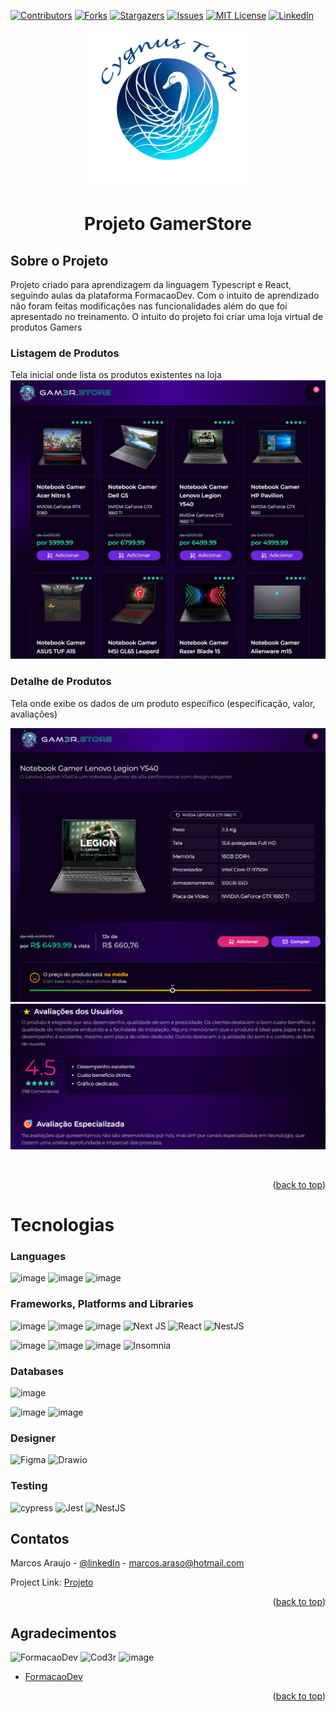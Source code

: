 <div id="top"></div>

[![Contributors][contributors-shield]][contributors-url]
[![Forks][forks-shield]][forks-url]
[![Stargazers][stars-shield]][stars-url]
[![Issues][issues-shield]][issues-url]
[![MIT License][license-shield]][license-url]
[![LinkedIn][linkedin-shield]][linkedin-url]


  <p align="center">
  <img src="images/logoCygnusTech.png" width="50%" \>
  </p>

<h1 align="center">Projeto GamerStore</h3>

<!-- ABOUT THE PROJECT -->

## Sobre o Projeto

Projeto criado para aprendizagem da linguagem Typescript e React, seguindo aulas da plataforma FormacaoDev.
Com o intuito de aprendizado não foram feitas modificações nas funcionalidades além do que foi apresentado no treinamento.
O intuito do projeto foi criar uma loja virtual de produtos Gamers


### Listagem de Produtos
Tela inicial onde lista os produtos existentes na loja
![Lista](images/Demo/01-ListaProdutos.PNG)

### Detalhe de Produtos
Tela onde exibe os dados de um produto específico (especificação, valor, avaliações)

  ![detalhe](images/Demo/02-DetalheProduto.PNG)
  ![Avaliacao](images/Demo/03-Avaliacoes.PNG)

<br/>
<p align="right">(<a href="#top">back to top</a>)</p>

# Tecnologias


### Languages
![image](https://img.shields.io/badge/HTML5-E34F26?style=for-the-badge&logo=html5&logoColor=white)
![image](https://img.shields.io/badge/JavaScript-323330?style=for-the-badge&logo=javascript&logoColor=white)
![image](https://img.shields.io/badge/TypeScript-007ACC?style=for-the-badge&logo=typescript&logoColor=white)

### Frameworks, Platforms and Libraries
![image](https://img.shields.io/badge/CSS3-1572B6?style=for-the-badge&logo=css3&logoColor=white)
![image](https://img.shields.io/badge/React-20232A?style=for-the-badge&logo=react&logoColor=61DAFB)
![image](https://img.shields.io/badge/Node.js-43853D?style=for-the-badge&logo=node.js&logoColor=white)
![Next JS](https://img.shields.io/badge/Next-black?style=for-the-badge&logo=next.js&logoColor=white)
![React](https://img.shields.io/badge/react-%2361DAFB.svg?style=for-the-badge&logo=react&logoColor=white)
![NestJS](https://img.shields.io/badge/NestJS-%23E0234E.svg?style=for-the-badge&logo=nestjs&logoColor=white)



![image](https://img.shields.io/badge/Bootstrap-563D7C?style=for-the-badge&logo=bootstrap&logoColor=white)
![image](https://img.shields.io/badge/styled--components-DB7093?style=for-the-badge&logo=styled-components&logoColor=white)
![image](https://img.shields.io/badge/Material--UI-0081CB?style=for-the-badge&logo=material-ui&logoColor=white)
![Insomnia](https://img.shields.io/badge/Insomnia-black?style=for-the-badge&logo=insomnia&logoColor=5849BE)


### Databases
![image](https://img.shields.io/badge/PostgreSQL-316192?style=for-the-badge&logo=postgresql&logoColor=white)

![image](https://img.shields.io/badge/Docker-2496ED?style=for-the-badge&logo=docker&logoColor=white)
![image](https://img.shields.io/badge/Git-E34F26?style=for-the-badge&logo=git&logoColor=white)

### Designer
![Figma](https://img.shields.io/badge/figma-%23F24E1E.svg?style=for-the-badge&logo=figma&logoColor=white)
![Drawio](https://img.shields.io/badge/draw.io-%23002E3B.svg?style=for-the-badge&logo=draw.io&logoColor=white)


### Testing
![cypress](https://img.shields.io/badge/-cypress-%23E5E5E5?style=for-the-badge&logo=cypress&logoColor=058a5e)
![Jest](https://img.shields.io/badge/-jest-%23C21325?style=for-the-badge&logo=jest&logoColor=white)
![NestJS](https://img.shields.io/badge/nestjs-%23E0234E.svg?style=for-the-badge&logo=nestjs&logoColor=white)


<!-- CONTACT -->

## Contatos

Marcos Araujo - [@linkedIn](https://www.linkedin.com/in/marcosaraujosouza/) - marcos.araso@hotmail.com

Project Link: [Projeto](https://github.com/marcosaraujo-dev/CGS.GamerStore)

<p align="right">(<a href="#top">back to top</a>)</p>

<!-- ACKNOWLEDGMENTS -->

## Agradecimentos
![FormacaoDev](https://img.shields.io/badge/FormacaoDev-blue?style=for-the-badge)
![Cod3r](https://img.shields.io/badge/Cod3r-red?style=for-the-badge)
![image](https://img.shields.io/badge/dev.to-0A0A0A?style=for-the-badge&logo=dev.to&logoColor=white)



-   [FormacaoDev](https://escola.formacao.dev/)

<p align="right">(<a href="#top">back to top</a>)</p>

<!-- MARKDOWN LINKS & IMAGES -->
<!-- https://www.markdownguide.org/basic-syntax/#reference-style-links -->

[contributors-shield]: https://img.shields.io/github/contributors/marcosaraujo-dev/CGS.GamerStore.svg?style=for-the-badge
[contributors-url]: https://github.com/marcosaraujo-dev/CGS.GamerStore/graphs/contributors
[forks-shield]: https://img.shields.io/github/forks/marcosaraujo-dev/CGS.GamerStore.svg?style=for-the-badge
[forks-url]: https://github.com/marcosaraujo-dev/CGS.GamerStore/network/members
[stars-shield]: https://img.shields.io/github/stars/marcosaraujo-dev/CGS.GamerStore.svg?style=for-the-badge
[stars-url]: https://github.com/marcosaraujo-dev/CGS.GamerStore/stargazers
[issues-shield]: https://img.shields.io/github/issues/marcosaraujo-dev/CGS.GamerStore.svg?style=for-the-badge
[issues-url]: https://github.com/marcosaraujo-dev/CGS.GamerStore/issues
[license-shield]: https://img.shields.io/github/license/marcosaraujo-dev/CGS.GamerStore.svg?style=for-the-badge
[license-url]: https://github.com/marcosaraujo-dev/CGS.GamerStore/blob/master/LICENSE.txt
[linkedin-shield]: https://img.shields.io/badge/-LinkedIn-black.svg?style=for-the-badge&logo=linkedin&colorB=555
[linkedin-url]: https://www.linkedin.com/in/marcosaraujosouza/
